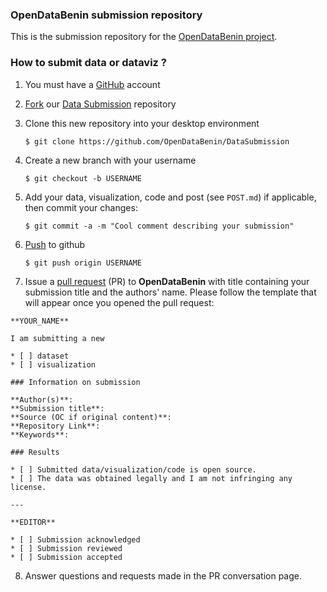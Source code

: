 
### OpenDataBenin submission repository

This is the submission repository for the [OpenDataBenin project](https://github.com/OpenDataBenin).

### How to submit data or dataviz ?


1. You must have a [GitHub](https://github.com) account

2. [Fork](https://help.github.com/articles/fork-a-repo/) our  [Data Submission](https://github.com/OpenDataBenin/DataSubmission) repository

3. Clone this new repository into your desktop environment

   ```
   $ git clone https://github.com/OpenDataBenin/DataSubmission
   ```

4. Create a new branch with your username

   ```
   $ git checkout -b USERNAME
   ```


5. Add your data, visualization, code and post (see `POST.md`) if applicable, then commit your changes:

   ```
   $ git commit -a -m "Cool comment describing your submission"
   ```


6. [Push](https://help.github.com/articles/pushing-to-a-remote/) to github

   ```
   $ git push origin USERNAME
   ```

7. Issue a [pull request](https://help.github.com/articles/using-pull-requests/) (PR) to **OpenDataBenin** with title containing your submission title and the authors' name. Please follow the template that will appear once you opened the pull request:

  ```
  **YOUR_NAME**

  I am submitting a new 

  * [ ] dataset
  * [ ] visualization
  
  ### Information on submission 

  **Author(s)**:   
  **Submission title**: 
  **Source (OC if original content)**:   
  **Repository Link**:  
  **Keywords**:  

  ### Results

  * [ ] Submitted data/visualization/code is open source.
  * [ ] The data was obtained legally and I am not infringing any license.

  ---

  **EDITOR**

  * [ ] Submission acknowledged
  * [ ] Submission reviewed
  * [ ] Submission accepted
  ```

8. Answer questions and requests made in the PR conversation page.
